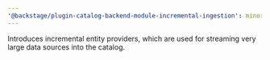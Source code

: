```yaml
---
'@backstage/plugin-catalog-backend-module-incremental-ingestion': minor
---
```


Introduces incremental entity providers, which are used for streaming very large data sources into the catalog.

